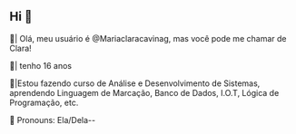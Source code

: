 ## Hi 👋

👋| Olá, meu usuário é @Mariaclaracavinag, mas você pode me chamar de Clara!

📸| tenho 16 anos 

🎀|Estou fazendo curso de Análise e Desenvolvimento de Sistemas, aprendendo Linguagem de Marcação, Banco de Dados, I.O.T, Lógica de Programação, etc.

💐 Pronouns: Ela/Dela--




